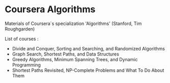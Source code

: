 # Coursera Algorithms
Materials of Coursera`s specialization 'Algorithms' (Stanford, Tim Roughgarden)

List of courses :
* Divide and Conquer, Sorting and Searching, and Randomized Algorithms
* Graph Search, Shortest Paths, and Data Structures
* Greedy Algorithms, Minimum Spanning Trees, and Dynamic Programming
* Shortest Paths Revisited, NP-Complete Problems and What To Do About Them

